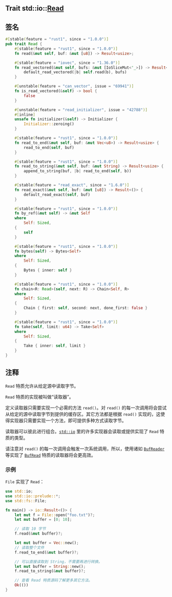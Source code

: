 Trait std::io::[Read][1]
---

## 签名

```rust
#[stable(feature = "rust1", since = "1.0.0")]
pub trait Read {
    #[stable(feature = "rust1", since = "1.0.0")]
    fn read(&mut self, buf: &mut [u8]) -> Result<usize>;

    #[stable(feature = "iovec", since = "1.36.0")]
    fn read_vectored(&mut self, bufs: &mut [IoSliceMut<'_>]) -> Result<usize> {
        default_read_vectored(|b| self.read(b), bufs)
    }

    #[unstable(feature = "can_vector", issue = "69941")]
    fn is_read_vectored(&self) -> bool {
        false
    }

    #[unstable(feature = "read_initializer", issue = "42788")]
    #[inline]
    unsafe fn initializer(&self) -> Initializer {
        Initializer::zeroing()
    }

    #[stable(feature = "rust1", since = "1.0.0")]
    fn read_to_end(&mut self, buf: &mut Vec<u8>) -> Result<usize> {
        read_to_end(self, buf)
    }

    #[stable(feature = "rust1", since = "1.0.0")]
    fn read_to_string(&mut self, buf: &mut String) -> Result<usize> {
        append_to_string(buf, |b| read_to_end(self, b))
    }

    #[stable(feature = "read_exact", since = "1.6.0")]
    fn read_exact(&mut self, buf: &mut [u8]) -> Result<()> {
        default_read_exact(self, buf)
    }

    #[stable(feature = "rust1", since = "1.0.0")]
    fn by_ref(&mut self) -> &mut Self
    where
        Self: Sized,
    {
        self
    }

    #[stable(feature = "rust1", since = "1.0.0")]
    fn bytes(self) -> Bytes<Self>
    where
        Self: Sized,
    {
        Bytes { inner: self }
    }

    #[stable(feature = "rust1", since = "1.0.0")]
    fn chain<R: Read>(self, next: R) -> Chain<Self, R>
    where
        Self: Sized,
    {
        Chain { first: self, second: next, done_first: false }
    }

    #[stable(feature = "rust1", since = "1.0.0")]
    fn take(self, limit: u64) -> Take<Self>
    where
        Self: Sized,
    {
        Take { inner: self, limit }
    }
}
```

## 注释

`Read` 特质允许从给定源中读取字节。

`Read` 特质的实现被叫做“读取器”。

定义读取器只需要实现一个必需的方法 `read()`。对 `read()` 的每一次调用将会尝试从给定的源中读取字节到提供的缓存区。其它方法都是根据 `read()` 实现的，这使得实现器只需要实现一个方法，即可提供多种方式读取字节。

读取器可以彼此进行组合。[`std::io`][2] 里的许多实现器会读取或提供实现了 `Read` 特质的类型。

请注意对 `read()` 的每一次调用会触发一次系统调用，所以，使用诸如 [`BufReader`][3] 等实现了 [`BufRead`][4] 特质的读取器将会更高效。

### 示例

`File` 实现了 `Read`：

```rust
use std::io;
use std::io::prelude::*;
use std::fs::File;

fn main() -> io::Result<()> {
    let mut f = File::open("foo.txt")?;
    let mut buffer = [0; 10];

    // 读取 10 字节
    f.read(&mut buffer)?;

    let mut buffer = Vec::new();
    // 读取整个文件
    f.read_to_end(&mut buffer)?;

    // 可以直接读取到 String，不需要再进行转换。
    let mut buffer = String::new();
    f.read_to_string(&mut buffer)?;

    // 查看 Read 特质源码了解更多其它方法。
    Ok(())
}
```

[1]: https://doc.rust-lang.org/std/io/trait.Read.html
[2]: https://doc.rust-lang.org/std/io/index.html
[3]: https://doc.rust-lang.org/std/io/struct.BufReader.html
[4]: https://doc.rust-lang.org/std/io/trait.BufRead.html
